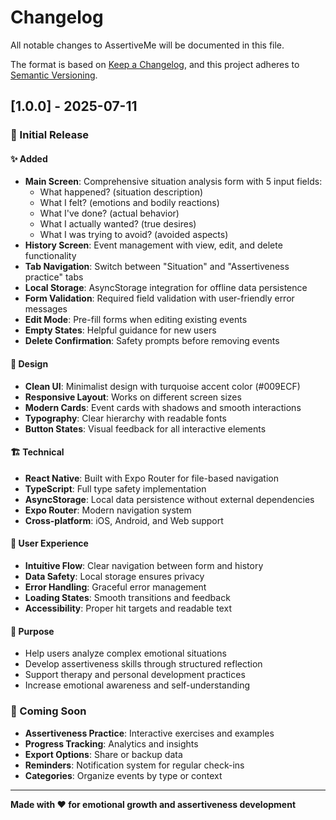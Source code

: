 # Changelog

All notable changes to AssertiveMe will be documented in this file.

The format is based on [Keep a Changelog](https://keepachangelog.com/en/1.0.0/),
and this project adheres to [Semantic Versioning](https://semver.org/spec/v2.0.0.html).

## [1.0.0] - 2025-07-11

### 🎉 Initial Release

#### ✨ Added
- **Main Screen**: Comprehensive situation analysis form with 5 input fields:
  - What happened? (situation description)
  - What I felt? (emotions and bodily reactions)  
  - What I've done? (actual behavior)
  - What I actually wanted? (true desires)
  - What I was trying to avoid? (avoided aspects)
- **History Screen**: Event management with view, edit, and delete functionality
- **Tab Navigation**: Switch between "Situation" and "Assertiveness practice" tabs
- **Local Storage**: AsyncStorage integration for offline data persistence
- **Form Validation**: Required field validation with user-friendly error messages
- **Edit Mode**: Pre-fill forms when editing existing events
- **Empty States**: Helpful guidance for new users
- **Delete Confirmation**: Safety prompts before removing events

#### 🎨 Design
- **Clean UI**: Minimalist design with turquoise accent color (#009ECF)
- **Responsive Layout**: Works on different screen sizes
- **Modern Cards**: Event cards with shadows and smooth interactions
- **Typography**: Clear hierarchy with readable fonts
- **Button States**: Visual feedback for all interactive elements

#### 🏗️ Technical
- **React Native**: Built with Expo Router for file-based navigation
- **TypeScript**: Full type safety implementation
- **AsyncStorage**: Local data persistence without external dependencies
- **Expo Router**: Modern navigation system
- **Cross-platform**: iOS, Android, and Web support

#### 📱 User Experience
- **Intuitive Flow**: Clear navigation between form and history
- **Data Safety**: Local storage ensures privacy
- **Error Handling**: Graceful error management
- **Loading States**: Smooth transitions and feedback
- **Accessibility**: Proper hit targets and readable text

#### 🎯 Purpose
- Help users analyze complex emotional situations
- Develop assertiveness skills through structured reflection
- Support therapy and personal development practices
- Increase emotional awareness and self-understanding

### 🔮 Coming Soon
- **Assertiveness Practice**: Interactive exercises and examples
- **Progress Tracking**: Analytics and insights
- **Export Options**: Share or backup data
- **Reminders**: Notification system for regular check-ins
- **Categories**: Organize events by type or context

---

**Made with ❤️ for emotional growth and assertiveness development**
